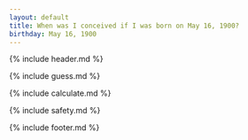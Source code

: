 ```yaml
---
layout: default
title: When was I conceived if I was born on May 16, 1900?
birthday: May 16, 1900
---
```


{% include header.md %}

{% include guess.md %}

{% include calculate.md %}

{% include safety.md %}

{% include footer.md %}



